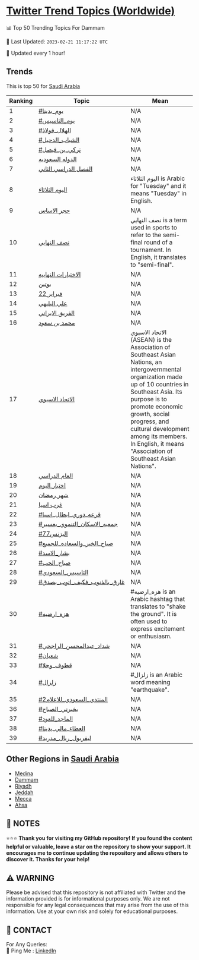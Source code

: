[Twitter Trend Topics (Worldwide)](https://github.com/ErcinDedeoglu/Twitter-Trend-Topics)
==========


📊 Top 50 Trending Topics For Dammam

📆 Last Updated: `2023-02-21 11:17:22 UTC`

🔧 Updated every 1 hour!


## Trends

This is top 50 for [Saudi Arabia](</Saudi Arabia>)

| Ranking | Topic | Mean |
| ------- | ------------ | ------------ |
| 1 | [#يوم_بدينا](http://twitter.com/search?q=%23%d9%8a%d9%88%d9%85_%d8%a8%d8%af%d9%8a%d9%86%d8%a7) | N/A |
| 2 | [#يوم_التاسيس](http://twitter.com/search?q=%23%d9%8a%d9%88%d9%85_%d8%a7%d9%84%d8%aa%d8%a7%d8%b3%d9%8a%d8%b3) | N/A |
| 3 | [#الهلال_فولاذ](http://twitter.com/search?q=%23%d8%a7%d9%84%d9%87%d9%84%d8%a7%d9%84_%d9%81%d9%88%d9%84%d8%a7%d8%b0) | N/A |
| 4 | [#الشباب_الدحيل](http://twitter.com/search?q=%23%d8%a7%d9%84%d8%b4%d8%a8%d8%a7%d8%a8_%d8%a7%d9%84%d8%af%d8%ad%d9%8a%d9%84) | N/A |
| 5 | [#تركي_بن_فيصل](http://twitter.com/search?q=%23%d8%aa%d8%b1%d9%83%d9%8a_%d8%a8%d9%86_%d9%81%d9%8a%d8%b5%d9%84) | N/A |
| 6 | [الدوله السعوديه](http://twitter.com/search?q=%d8%a7%d9%84%d8%af%d9%88%d9%84%d9%87+%d8%a7%d9%84%d8%b3%d8%b9%d9%88%d8%af%d9%8a%d9%87) | N/A |
| 7 | [الفصل الدراسي الثاني](http://twitter.com/search?q=%d8%a7%d9%84%d9%81%d8%b5%d9%84+%d8%a7%d9%84%d8%af%d8%b1%d8%a7%d8%b3%d9%8a+%d8%a7%d9%84%d8%ab%d8%a7%d9%86%d9%8a) | N/A |
| 8 | [اليوم الثلاثاء](http://twitter.com/search?q=%d8%a7%d9%84%d9%8a%d9%88%d9%85+%d8%a7%d9%84%d8%ab%d9%84%d8%a7%d8%ab%d8%a7%d8%a1) | اليوم الثلاثاء is Arabic for "Tuesday" and it means "Tuesday" in English. |
| 9 | [حجر الاساس](http://twitter.com/search?q=%d8%ad%d8%ac%d8%b1+%d8%a7%d9%84%d8%a7%d8%b3%d8%a7%d8%b3) | N/A |
| 10 | [نصف النهايي](http://twitter.com/search?q=%d9%86%d8%b5%d9%81+%d8%a7%d9%84%d9%86%d9%87%d8%a7%d9%8a%d9%8a) | نصف النهايي is a term used in sports to refer to the semi-final round of a tournament. In English, it translates to "semi-final". |
| 11 | [الاختبارات النهاييه](http://twitter.com/search?q=%d8%a7%d9%84%d8%a7%d8%ae%d8%aa%d8%a8%d8%a7%d8%b1%d8%a7%d8%aa+%d8%a7%d9%84%d9%86%d9%87%d8%a7%d9%8a%d9%8a%d9%87) | N/A |
| 12 | [بوتين](http://twitter.com/search?q=%d8%a8%d9%88%d8%aa%d9%8a%d9%86) | N/A |
| 13 | [22 فبراير](http://twitter.com/search?q=22+%d9%81%d8%a8%d8%b1%d8%a7%d9%8a%d8%b1) | N/A |
| 14 | [علي البليهي](http://twitter.com/search?q=%d8%b9%d9%84%d9%8a+%d8%a7%d9%84%d8%a8%d9%84%d9%8a%d9%87%d9%8a) | N/A |
| 15 | [الفريق الايراني](http://twitter.com/search?q=%d8%a7%d9%84%d9%81%d8%b1%d9%8a%d9%82+%d8%a7%d9%84%d8%a7%d9%8a%d8%b1%d8%a7%d9%86%d9%8a) | N/A |
| 16 | [محمد بن سعود](http://twitter.com/search?q=%d9%85%d8%ad%d9%85%d8%af+%d8%a8%d9%86+%d8%b3%d8%b9%d9%88%d8%af) | N/A |
| 17 | [الاتحاد الاسيوي](http://twitter.com/search?q=%d8%a7%d9%84%d8%a7%d8%aa%d8%ad%d8%a7%d8%af+%d8%a7%d9%84%d8%a7%d8%b3%d9%8a%d9%88%d9%8a) | الاتحاد الاسيوي (ASEAN) is the Association of Southeast Asian Nations, an intergovernmental organization made up of 10 countries in Southeast Asia. Its purpose is to promote economic growth, social progress, and cultural development among its members. In English, it means "Association of Southeast Asian Nations". |
| 18 | [العام الدراسي](http://twitter.com/search?q=%d8%a7%d9%84%d8%b9%d8%a7%d9%85+%d8%a7%d9%84%d8%af%d8%b1%d8%a7%d8%b3%d9%8a) | N/A |
| 19 | [اختبار اليوم](http://twitter.com/search?q=%d8%a7%d8%ae%d8%aa%d8%a8%d8%a7%d8%b1+%d8%a7%d9%84%d9%8a%d9%88%d9%85) | N/A |
| 20 | [شهر رمضان](http://twitter.com/search?q=%d8%b4%d9%87%d8%b1+%d8%b1%d9%85%d8%b6%d8%a7%d9%86) | N/A |
| 21 | [غرب اسيا](http://twitter.com/search?q=%d8%ba%d8%b1%d8%a8+%d8%a7%d8%b3%d9%8a%d8%a7) | N/A |
| 22 | [#قرعه_دوري_ابطال_اسيا](http://twitter.com/search?q=%23%d9%82%d8%b1%d8%b9%d9%87_%d8%af%d9%88%d8%b1%d9%8a_%d8%a7%d8%a8%d8%b7%d8%a7%d9%84_%d8%a7%d8%b3%d9%8a%d8%a7) | N/A |
| 23 | [#جمعيه_الاسكان_التنموي_بعسير](http://twitter.com/search?q=%23%d8%ac%d9%85%d8%b9%d9%8a%d9%87_%d8%a7%d9%84%d8%a7%d8%b3%d9%83%d8%a7%d9%86_%d8%a7%d9%84%d8%aa%d9%86%d9%85%d9%88%d9%8a_%d8%a8%d8%b9%d8%b3%d9%8a%d8%b1) | N/A |
| 24 | [#البزنس77](http://twitter.com/search?q=%23%d8%a7%d9%84%d8%a8%d8%b2%d9%86%d8%b377) | N/A |
| 25 | [#صباح_الخير_والسعاده_للجميع](http://twitter.com/search?q=%23%d8%b5%d8%a8%d8%a7%d8%ad_%d8%a7%d9%84%d8%ae%d9%8a%d8%b1_%d9%88%d8%a7%d9%84%d8%b3%d8%b9%d8%a7%d8%af%d9%87_%d9%84%d9%84%d8%ac%d9%85%d9%8a%d8%b9) | N/A |
| 26 | [#بشار_الاسد](http://twitter.com/search?q=%23%d8%a8%d8%b4%d8%a7%d8%b1_%d8%a7%d9%84%d8%a7%d8%b3%d8%af) | N/A |
| 27 | [#صباح_الحب](http://twitter.com/search?q=%23%d8%b5%d8%a8%d8%a7%d8%ad_%d8%a7%d9%84%d8%ad%d8%a8) | N/A |
| 28 | [#التاسيس_السعودي](http://twitter.com/search?q=%23%d8%a7%d9%84%d8%aa%d8%a7%d8%b3%d9%8a%d8%b3_%d8%a7%d9%84%d8%b3%d8%b9%d9%88%d8%af%d9%8a) | N/A |
| 29 | [#غارق_بالذنوب_فكيف_اتوب_بصدق](http://twitter.com/search?q=%23%d8%ba%d8%a7%d8%b1%d9%82_%d8%a8%d8%a7%d9%84%d8%b0%d9%86%d9%88%d8%a8_%d9%81%d9%83%d9%8a%d9%81_%d8%a7%d8%aa%d9%88%d8%a8_%d8%a8%d8%b5%d8%af%d9%82) | N/A |
| 30 | [#هزه_ارضيه](http://twitter.com/search?q=%23%d9%87%d8%b2%d9%87_%d8%a7%d8%b1%d8%b6%d9%8a%d9%87) | #هزه_ارضيه is an Arabic hashtag that translates to "shake the ground". It is often used to express excitement or enthusiasm. |
| 31 | [#شداد_عبدالمحسن_الراجحي](http://twitter.com/search?q=%23%d8%b4%d8%af%d8%a7%d8%af_%d8%b9%d8%a8%d8%af%d8%a7%d9%84%d9%85%d8%ad%d8%b3%d9%86_%d8%a7%d9%84%d8%b1%d8%a7%d8%ac%d8%ad%d9%8a) | N/A |
| 32 | [#شعبان](http://twitter.com/search?q=%23%d8%b4%d8%b9%d8%a8%d8%a7%d9%86) | N/A |
| 33 | [#قطوف_وحلا](http://twitter.com/search?q=%23%d9%82%d8%b7%d9%88%d9%81_%d9%88%d8%ad%d9%84%d8%a7) | N/A |
| 34 | [#زلزال](http://twitter.com/search?q=%23%d8%b2%d9%84%d8%b2%d8%a7%d9%84) | #زلزال is an Arabic word meaning "earthquake". |
| 35 | [#المنتدي_السعودي_للاعلام2](http://twitter.com/search?q=%23%d8%a7%d9%84%d9%85%d9%86%d8%aa%d8%af%d9%8a_%d8%a7%d9%84%d8%b3%d8%b9%d9%88%d8%af%d9%8a_%d9%84%d9%84%d8%a7%d8%b9%d9%84%d8%a7%d9%852) | N/A |
| 36 | [#يخبرني_الصباح](http://twitter.com/search?q=%23%d9%8a%d8%ae%d8%a8%d8%b1%d9%86%d9%8a_%d8%a7%d9%84%d8%b5%d8%a8%d8%a7%d8%ad) | N/A |
| 37 | [#الماجد_للعود](http://twitter.com/search?q=%23%d8%a7%d9%84%d9%85%d8%a7%d8%ac%d8%af_%d9%84%d9%84%d8%b9%d9%88%d8%af) | N/A |
| 38 | [#العطاء_مالي_يدينا](http://twitter.com/search?q=%23%d8%a7%d9%84%d8%b9%d8%b7%d8%a7%d8%a1_%d9%85%d8%a7%d9%84%d9%8a_%d9%8a%d8%af%d9%8a%d9%86%d8%a7) | N/A |
| 39 | [#ليفربول_ريال_مدريد](http://twitter.com/search?q=%23%d9%84%d9%8a%d9%81%d8%b1%d8%a8%d9%88%d9%84_%d8%b1%d9%8a%d8%a7%d9%84_%d9%85%d8%af%d8%b1%d9%8a%d8%af) | N/A |



## Other Regions in [Saudi Arabia](</Saudi Arabia>)

* [Medina](</Saudi Arabia/Medina.md>)
* [Dammam](</Saudi Arabia/Dammam.md>)
* [Riyadh](</Saudi Arabia/Riyadh.md>)
* [Jeddah](</Saudi Arabia/Jeddah.md>)
* [Mecca](</Saudi Arabia/Mecca.md>)
* [Ahsa](</Saudi Arabia/Ahsa.md>)



## 📝 NOTES

⭐⭐⭐ **Thank you for visiting my GitHub repository! If you found the content helpful or valuable, leave a star on the repository to show your support. It encourages me to continue updating the repository and allows others to discover it. Thanks for your help!**


## ⚠️ WARNING

Please be advised that this repository is not affiliated with Twitter and the information provided is for informational purposes only. We are not responsible for any legal consequences that may arise from the use of this information. Use at your own risk and solely for educational purposes.


## 📨 CONTACT

 For Any Queries:  
            🏓 Ping Me : [LinkedIn](https://www.linkedin.com/in/ercindedeoglu/)
